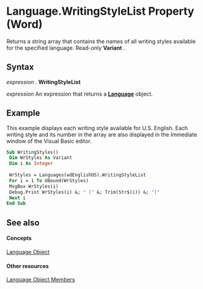 
# Language.WritingStyleList Property (Word)

Returns a string array that contains the names of all writing styles available for the specified language. Read-only  **Variant** .


## Syntax

 _expression_ . **WritingStyleList**

 _expression_ An expression that returns a **[Language](0acc4a42-b4c2-a415-0e38-a049b085dc86.md)** object.


## Example

This example displays each writing style available for U.S. English. Each writing style and its number in the array are also displayed in the Immediate window of the Visual Basic editor.


```vb
Sub WritingStyles() 
 Dim WrStyles As Variant 
 Dim i As Integer 
 
 WrStyles = Languages(wdEnglishUS).WritingStyleList 
 For i = 1 To UBound(WrStyles) 
 MsgBox WrStyles(i) 
 Debug.Print WrStyles(i) &; " [" &; Trim(Str$(i)) &; "]" 
 Next i 
End Sub
```


## See also


#### Concepts


[Language Object](0acc4a42-b4c2-a415-0e38-a049b085dc86.md)
#### Other resources


[Language Object Members](71b8c7ea-bb8f-3fa7-73f7-f99485ab5d4a.md)
